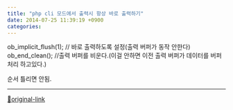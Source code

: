 ```yaml
---
title: "php cli 모드에서 출력시 항상 바로 출력하기"
date: 2014-07-25 11:39:19 +0900
categories: 
---
```

  

ob_implicit_flush(1); // 바로 출력하도록 설정(출력 버퍼가 동작 안한다)
ob_end_clean(); //출력 버퍼를 비운다.(이걸 안하면 이전 출력 버퍼가 데이터를 버퍼처리 하고있다.)
  

순서 틀리면 안됨.
  
  






***
[🔗original-link](http://www.mins01.com/mh/tech/read/894)